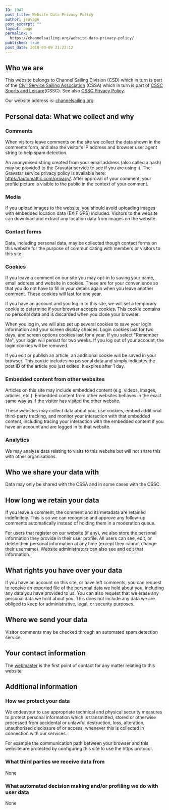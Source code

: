 ```yaml
---
ID: 1947
post_title: Website Data Privacy Policy
author: jsavage
post_excerpt: ""
layout: page
permalink: >
  https://channelsailing.org/website-data-privacy-policy/
published: true
post_date: 2018-04-09 21:23:12
---
```

<h2>Who we are</h2>
This website belongs to Channel Sailing Division (CSD) which in turn is part of the <a href="http://cs-sailing.org.uk/">Civil Service Sailing Association</a> (CSSA) which in turn is part of <a href="https://www.cssc.co.uk/">CSSC Sports and Leisure</a>(CSSC). See also <a href="https://www.cssc.co.uk/privacy/">CSSC Privacy Policy</a>.

Our website address is: <a href="//channelsailing.org">channelsailing.org</a>.
<h2>Personal data: What we collect and why</h2>
<h3>Comments</h3>
When visitors leave comments on the site we collect the data shown in the comments form, and also the visitor’s IP address and browser user agent string to help spam detection.

An anonymised string created from your email address (also called a hash) may be provided to the Gravatar service to see if you are using it. The Gravatar service privacy policy is available here: https://automattic.com/privacy/. After approval of your comment, your profile picture is visible to the public in the context of your comment.
<h3>Media</h3>
If you upload images to the website, you should avoid uploading images with embedded location data (EXIF GPS) included. Visitors to the website can download and extract any location data from images on the website.
<h3>Contact forms</h3>
Data, including personal data, may be collected though contact forms on this website for the purpose of communicating with members or visitors to this site.
<h3>Cookies</h3>
If you leave a comment on our site you may opt-in to saving your name, email address and website in cookies. These are for your convenience so that you do not have to fill in your details again when you leave another comment. These cookies will last for one year.

If you have an account and you log in to this site, we will set a temporary cookie to determine if your browser accepts cookies. This cookie contains no personal data and is discarded when you close your browser.

When you log in, we will also set up several cookies to save your login information and your screen display choices. Login cookies last for two days, and screen options cookies last for a year. If you select "Remember Me", your login will persist for two weeks. If you log out of your account, the login cookies will be removed.

If you edit or publish an article, an additional cookie will be saved in your browser. This cookie includes no personal data and simply indicates the post ID of the article you just edited. It expires after 1 day.
<h3>Embedded content from other websites</h3>
Articles on this site may include embedded content (e.g. videos, images, articles, etc.). Embedded content from other websites behaves in the exact same way as if the visitor has visited the other website.

These websites may collect data about you, use cookies, embed additional third-party tracking, and monitor your interaction with that embedded content, including tracing your interaction with the embedded content if you have an account and are logged in to that website.
<h3>Analytics</h3>
We may analyse data relating to visits to this website but will not share this with other organisations.
<h2>Who we share your data with</h2>
Data may only be shared with the CSSA and in some cases with the CSSC.
<h2>How long we retain your data</h2>
If you leave a comment, the comment and its metadata are retained indefinitely. This is so we can recognise and approve any follow-up comments automatically instead of holding them in a moderation queue.

For users that register on our website (if any), we also store the personal information they provide in their user profile. All users can see, edit, or delete their personal information at any time (except they cannot change their username). Website administrators can also see and edit that information.
<h2>What rights you have over your data</h2>
If you have an account on this site, or have left comments, you can request to receive an exported file of the personal data we hold about you, including any data you have provided to us. You can also request that we erase any personal data we hold about you. This does not include any data we are obliged to keep for administrative, legal, or security purposes.
<h2>Where we send your data</h2>
Visitor comments may be checked through an automated spam detection service.
<h2>Your contact information</h2>
The <a href="mailto:webmaster@channelsailing.org">webmaster</a> is the first point of contact for any matter relating to this website
<h2>Additional information</h2>
<h3>How we protect your data</h3>
We endeavour to use appropriate technical and physical security measures to protect personal information which is transmitted, stored or otherwise processed from accidental or unlawful destruction, loss, alteration, unauthorised disclosure of or access, whenever this is collected in connection with our services.

For example the communication path between your browser and this website are protected by configuring this site to use the https protocol.
<h3>What third parties we receive data from</h3>
None
<h3>What automated decision making and/or profiling we do with user data</h3>
None